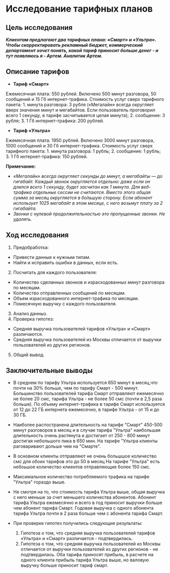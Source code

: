 # Исследование тарифных планов
## Цель исследования
***Клиентам предлагают два тарифных плана: «Смарт» и «Ультра». Чтобы скорректировать рекламный бюджет, коммерческий департамент хочет понять, какой тариф приносит больше денег - и тут появляюсь я - Артем. Аналитик Артем.***
## Описание тарифов
- **Тариф «Смарт»**

Ежемесячная плата: 550 рублей.
Включено 500 минут разговора, 50 сообщений и 15 Гб интернет-трафика.
Стоимость услуг сверх тарифного пакета: 1. минута разговора: 3 рубля («Мегалайн» всегда округляет вверх значения минут и мегабайтов. Если пользователь проговорил всего 1 секунду, в тарифе засчитывается целая минута); 2. сообщение: 3 рубля; 3. 1 Гб интернет-трафика: 200 рублей.
- **Тариф «Ультра»**

Ежемесячная плата: 1950 рублей.
Включено 3000 минут разговора, 1000 сообщений и 30 Гб интернет-трафика.
Стоимость услуг сверх тарифного пакета: 1. минута разговора: 1 рубль; 2. сообщение: 1 рубль; 3. 1 Гб интернет-трафика: 150 рублей.

**Примечание:**

- *«Мегалайн» всегда округляет секунды до минут, а мегабайты — до гигабайт. Каждый звонок округляется отдельно: даже если он длился всего 1 секунду, будет засчитан как 1 минута. Для веб-трафика отдельные сессии не считаются. Вместо этого общая сумма за месяц округляется в бо́льшую сторону. Если абонент использует 1025 мегабайт в этом месяце, с него возьмут плату за 2 гигабайта.*
- *Звонки с нулевой продолжительностью это пропущенные звонки. Не удалять.*
 
## Ход исследования
1. Предобработка:
- Привести данные к нужным типам.
- Найти и исправить ошибки в данных, если есть.
2. Посчитать для каждого пользователя:
- Kоличество сделанных звонков и израсходованных минут разговора по месяцам.
- Количество отправленных сообщений по месяцам.
- Объем израсходованного интернет-трафика по месяцам.
- Помесячную выручку с каждого пользователя.
3. Анализ данныз.
4. Проверка гипотез:
- Средняя выручка пользователей тарифов «Ультра» и «Смарт» различаются.
- Средняя выручка пользователей из Москвы отличается от выручки пользователей из других регионов.
5. Общий вывод.

## Заключительные выводы

- В среднем по тарифу Ультра используется 650 минут в месяц,что почти на 30% больше, чем по тарифу Смарт - 500 минут.
Большинство пользователей тарифа Смарт отправляют ежемесячно не более 20 смс, тарифа Ультра - не более 50 смс (почти в 2,5 раза больше). По объему интернет-трафика в тарифе Смарт используется  от 12 до 22 ГБ интернета ежемесячно, в тарифе Ультра - от 15 и до 30 ГБ.  

- Наиболее распостранена длительность на тарифе "Смарт" 450-500 минут разговоров в месяц и в случае тарифа "Ультра" наибольшая длительность очень растянута и достигает от 250 - 800 минут достигая небольшого пика в 650 мин. На тарифе "Ультра клиенты раговаривают дольше чем на "Смарте".  

- В основном клиенты отправляют не очень большшое количество смс для обоих тарифов это до 50 в месяц
На тарифе "Ультра" есть небоьшое количество клиентов отправляющие более 150 смс.  

- Максимальное количество потребляемого трафика на тарифе "Ультра" гораздо выше.  

- Не смотря на то, что стоимость тарифа Ультра выше, общая выручка с него меньше за счет меньшего количества абонентов. Абонент тарифа Ультра ежемесячно и всего в год приносит выручки больше чем абонент тарифа Смарт. Годовая выручка с одного абонента тарифа Ультра почти в 2 раза больше чем с абонента тарифа Смарт.  

- При проверке гипотез получились следующие результаты:  
  1. Гипотеза о том, что средняя выручка пользователей тарифов «Ультра» и «Смарт» различается - подтвердилась.  
  2. Гипотеза о том, что средняя выручка пользователей из Москвы отличается от выручки пользователей из других регионов - не подтвердилась. Оба тарифа приносят прибыль, в расчете на одного клиента прибыль тарифа Ультра выше, но валовую выручку больше приносит тариф смарт.
